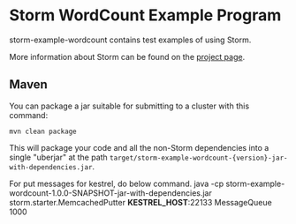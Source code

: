 # Storm WordCount Example Program

storm-example-wordcount contains test examples of using Storm. 

More information about Storm can be found on the [project page](http://github.com/nathanmarz/storm).

## Maven

You can package a jar suitable for submitting to a cluster with this command:

```
mvn clean package
```

This will package your code and all the non-Storm dependencies into a single "uberjar" at the path `target/storm-example-wordcount-{version}-jar-with-dependencies.jar`.

For put messages for kestrel, do below command.
java -cp storm-example-wordcount-1.0.0-SNAPSHOT-jar-with-dependencies.jar storm.starter.MemcachedPutter __KESTREL_HOST__:22133 MessageQueue 1000
